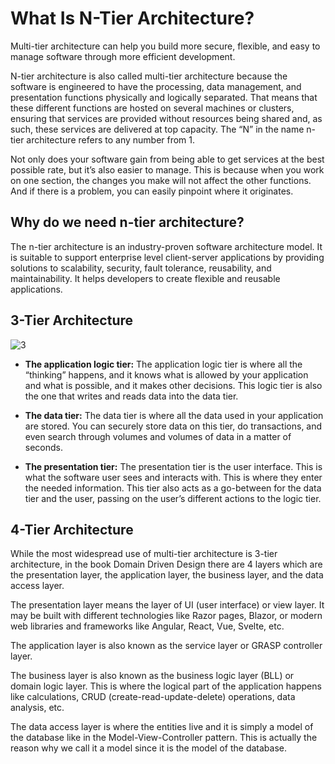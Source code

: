 # What Is N-Tier Architecture?
Multi-tier architecture can help you build more secure, flexible, and easy to manage software through more efficient development.

N-tier architecture is also called multi-tier architecture because the software is engineered to have the processing, data management, and presentation functions physically and logically separated.  That means that these different functions are hosted on several machines or clusters, ensuring that services are provided without resources being shared and, as such, these services are delivered at top capacity. The “N” in the name n-tier architecture refers to any number from 1.

Not only does your software gain from being able to get services at the best possible rate, but it’s also easier to manage. This is because when you work on one section, the changes you make will not affect the other functions.  And if there is a problem, you can easily pinpoint where it originates.


## Why do we need n-tier architecture?

The n-tier architecture is an industry-proven software architecture model. It is suitable to support enterprise level client-server applications by providing solutions to scalability, security, fault tolerance, reusability, and maintainability. It helps developers to create flexible and reusable applications.

## 3-Tier Architecture

![3](https://user-images.githubusercontent.com/103368662/212729207-15be9bd5-705e-4772-ad0a-49e088150750.png)

- **The application logic tier:** The application logic tier is where all the “thinking” happens, and it knows what is allowed by your application and what is possible, and it makes other decisions.  This logic tier is also the one that writes and reads data into the data tier.

- **The data tier:** The data tier is where all the data used in your application are stored.  You can securely store data on this tier, do transactions, and even search through volumes and volumes of data in a matter of seconds.

- **The presentation tier:** The presentation tier is the user interface.  This is what the software user sees and interacts with. This is where they enter the needed information.  This tier also acts as a go-between for the data tier and the user, passing on the user’s different actions to the logic tier.

## 4-Tier Architecture

While the most widespread use of multi-tier architecture is 3-tier architecture, in the book Domain Driven Design there are 4 layers which are the presentation layer, the application layer, the business layer, and the data access layer.

The presentation layer means the layer of UI (user interface) or view layer. It may be built with different technologies like Razor pages, Blazor, or modern web libraries and frameworks like Angular, React, Vue, Svelte, etc.

The application layer is also known as the service layer or GRASP controller layer.

The business layer is also known as the business logic layer (BLL) or domain logic layer. This is where the logical part of the application happens like calculations, CRUD (create-read-update-delete) operations, data analysis, etc.

The data access layer is where the entities live and it is simply a model of the database like in the Model-View-Controller pattern. This is actually the reason why we call it a model since it is the model of the database.
